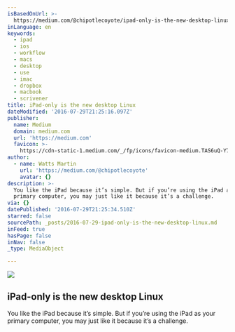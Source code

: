 ```yaml
---
isBasedOnUrl: >-
  https://medium.com/@chipotlecoyote/ipad-only-is-the-new-desktop-linux-de88b61b6d99#.s5mgq1vsh
inLanguage: en
keywords:
  - ipad
  - ios
  - workflow
  - macs
  - desktop
  - use
  - imac
  - dropbox
  - macbook
  - scrivener
title: iPad-only is the new desktop Linux
dateModified: '2016-07-29T21:25:16.097Z'
publisher:
  name: Medium
  domain: medium.com
  url: 'https://medium.com'
  favicon: >-
    https://cdn-static-1.medium.com/_/fp/icons/favicon-medium.TAS6uQ-Y7kcKgi0xjcYHXw.ico
author:
  - name: Watts Martin
    url: 'https://medium.com/@chipotlecoyote'
    avatar: {}
description: >-
  You like the iPad because it’s simple. But if you’re using the iPad as your
  primary computer, you may just like it because it’s a challenge.
via: {}
datePublished: '2016-07-29T21:25:34.510Z'
starred: false
sourcePath: _posts/2016-07-29-ipad-only-is-the-new-desktop-linux.md
inFeed: true
hasPage: false
inNav: false
_type: MediaObject

---
```

<article style=""><img src="https://imgflo.herokuapp.com/graph/vahj1ThiexotieMo/38f0c99161beedf4d2b1ea4f1ecb397b/noop.jpeg?input=https%3A%2F%2Fcdn-images-2.medium.com%2Fmax%2F2000%2F1*bBswg2Wvazm0KPEYjFQEcA.jpeg" /><h1>iPad-only is the new desktop Linux</h1><p>You like the iPad because it’s simple. But if you’re using the iPad as your primary computer, you may just like it because it’s a challenge.</p></article>